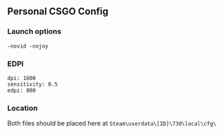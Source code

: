 ## Personal CSGO Config

### Launch options
`-novid -nojoy`

### EDPI
```
dpi: 1600 
sensitivity: 0.5 
edpi: 800
```

### Location
Both files should be placed here at `Steam\userdata\[ID]\730\local\cfg\`
